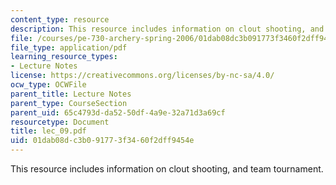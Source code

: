 ```yaml
---
content_type: resource
description: This resource includes information on clout shooting, and team tournament.
file: /courses/pe-730-archery-spring-2006/01dab08dc3b091773f3460f2dff9454e_lec_09.pdf
file_type: application/pdf
learning_resource_types:
- Lecture Notes
license: https://creativecommons.org/licenses/by-nc-sa/4.0/
ocw_type: OCWFile
parent_title: Lecture Notes
parent_type: CourseSection
parent_uid: 65c4793d-da52-50df-4a9e-32a71d3a69cf
resourcetype: Document
title: lec_09.pdf
uid: 01dab08d-c3b0-9177-3f34-60f2dff9454e
---
```

This resource includes information on clout shooting, and team tournament.